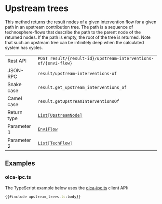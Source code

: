 # Upstream trees

This method returns the result nodes of a given intervention flow for a given
path in an upstream contribution tree. The path is a sequence of
technosphere-flows that describe the path to the parent node of the returned
nodes. If the path is empty, the root of the tree is returned. Note that such
an upstream tree can be infinitely deep when the calculated system has cycles.

|             |                             |
| ----------- | --------------------------- |
| Rest API    | `POST result/{result-id}/upstream-interventions-of/{envi-flow}` |
| JSON-RPC    | `result/upstream-interventions-of` |
| Snake case  | `result.get_upstream_interventions_of` |
| Camel case  | `result.getUpstreamInterventionsOf` |
| Return type | [`List[UpstreamNode]`](http://greendelta.github.io/olca-schema/classes/UpstreamNode.html) |
| Parameter 1 | [`EnviFlow`](http://greendelta.github.io/olca-schema/classes/EnviFlow.html) |
| Parameter 2 | [`List[TechFlow]`](http://greendelta.github.io/olca-schema/classes/TechFlow.html) |


## Examples

### olca-ipc.ts

The TypeScript example below uses the
[olca-ipc.ts](https://github.com/GreenDelta/olca-ipc.ts) client API:

```ts
{{#include upstream_trees.ts:body}}
```
